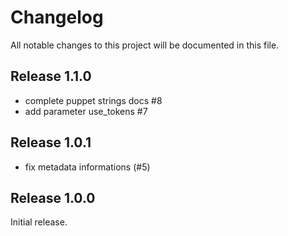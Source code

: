 # Changelog

All notable changes to this project will be documented in this file.

## Release 1.1.0

 * complete puppet strings docs #8
 * add parameter use_tokens #7

## Release 1.0.1

 * fix metadata informations (#5)

## Release 1.0.0

Initial release.

